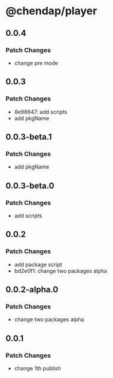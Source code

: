 # @chendap/player

## 0.0.4

### Patch Changes

- change pre mode

## 0.0.3

### Patch Changes

- 8e98647: add scripts
- add pkgName

## 0.0.3-beta.1

### Patch Changes

- add pkgName

## 0.0.3-beta.0

### Patch Changes

- add scripts

## 0.0.2

### Patch Changes

- add package script
- bd2e0f1: change two packages alpha

## 0.0.2-alpha.0

### Patch Changes

- change two packages alpha

## 0.0.1

### Patch Changes

- change 1th publish
